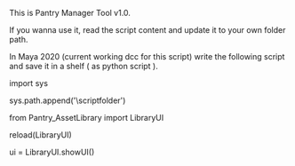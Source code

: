 This is Pantry Manager Tool v1.0.

If you wanna use it, read the script content and update it to your own folder path.

In Maya 2020 (current working dcc for this script) write the following script and save it in a shelf ( as python script ).

import sys

sys.path.append('\scriptfolder')

from Pantry_AssetLibrary import LibraryUI

reload(LibraryUI)

ui = LibraryUI.showUI()
